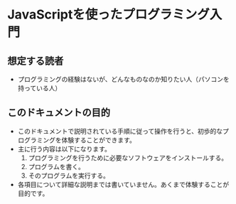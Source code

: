 JavaScriptを使ったプログラミング入門
===============


想定する読者
-------------

- プログラミングの経験はないが、どんなものなのか知りたい人（パソコンを持っている人）


このドキュメントの目的
-----------------------

- このドキュメントで説明されている手順に従って操作を行うと、初歩的なプログラミングを体験することができます。
- 主に行う内容は以下になります。
    1. プログラミングを行うために必要なソフトウェアをインストールする。
    2. プログラムを書く。
    3. そのプログラムを実行する。
- 各項目について詳細な説明までは書いていません。あくまで体験することが目的です。

